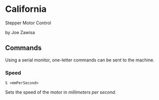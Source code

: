 # California
Stepper Motor Control

by Joe Zawisa

## Commands
Using a serial monitor, one-letter commands can be sent to the machine.

### Speed
~~~
S <mmPerSecond>
~~~

Sets the speed of the motor in *millimeters per second*.
